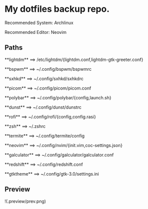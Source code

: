 <h1>My dotfiles backup repo.</h1>

<p>Recommended System: Archlinux</p>
<p>Recommended Editor: Neovim</p>

<h2>Paths</h2>

<p>**lightdm** ==> /etc/lightdm/{lightdm.conf,lightdm-gtk-greeter.conf}</p>
<p>**bspwm** ==> ~/.config/bspwm/bspwmrc</p>
<p>**sxhkd** ==> ~/.config/sxhkd/sxhkdrc</p>
<p>**picom** ==> ~/.config/picom/picom.conf</p>
<p>**polybar** ==> ~/.config/polybar/{config,launch.sh}</p>
<p>**dunst** ==> ~/.config/dunst/dunstrc</p>
<p>**rofi** ==> ~/.config/rofi/{config,config.rasi}</p>
<p>**zsh** ==> ~/.zshrc</p>
<p>**termite** ==> ~/.config/termite/config</p>
<p>**neovim** ==> ~/.config/nvim/{init.vim,coc-settings.json}</p>
<p>**galculator** ==> ~/.config/galculator/galculator.conf</p>
<p>**redshift** ==> ~/.config/redshift.conf</p>
<p>**gtktheme** ==> ~/.config/gtk-3.0/settings.ini</p>

<h2>Preview</h2>

!(.preview/prev.png)
